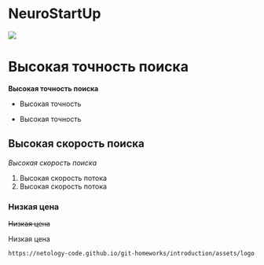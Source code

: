 # NeuroStartUp
![](https://netology-code.github.io/git-homeworks/introduction/assets/logo.png)

# Высокая точность поиска #
**Высокая точность поиска**

* Высокая точность

* Высокая точность

## Высокая скорость поиска

*Высокая скорость поиска*

1. Высокая скорость потока
1. Высокая скорость потока

### Низкая цена
~~Низкая цена~~

Низкая цена

```html
https://netology-code.github.io/git-homeworks/introduction/assets/logo.png
```